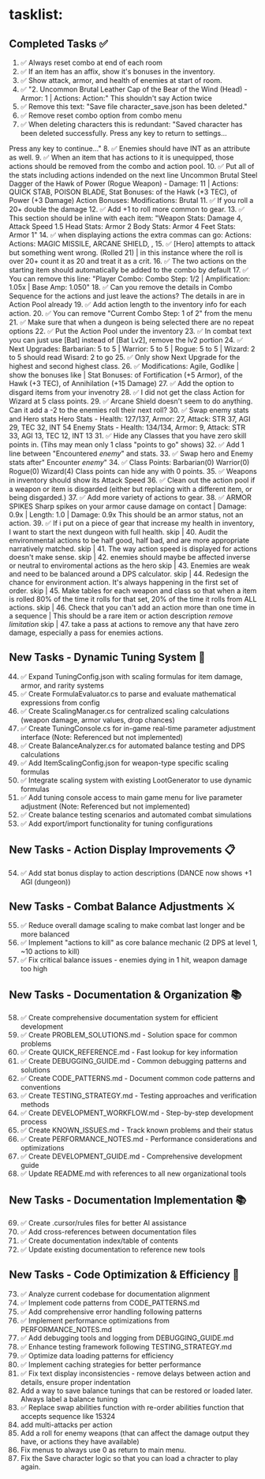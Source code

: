 # tasklist:

## Completed Tasks ✅

1. ✅ Always reset combo at end of each room
2. ✅ If an item has an affix, show it's bonuses in the inventory.
3. ✅ Show attack, armor, and health of enemies at start of room.
4. ✅ "2. Uncommon Brutal Leather Cap of the Bear of the Wind (Head) - Armor: 1 | Actions: Action:"  This shouldn't say Action twice
5. ✅ Remove this text: "Save file character_save.json has been deleted."
6. ✅ Remove reset combo option from combo menu
7. ✅ When deleting characters this is redundant: "Saved character has been deleted successfully.
Press any key to return to settings...

Press any key to continue..."
8. ✅ Enemies should have INT as an attribute as well.
9. ✅ When an item that has actions to it is unequipped, those actions should be removed from the combo and action pool.
10. ✅ Put all of the stats including actions indended on the next line
Uncommon Brutal Steel Dagger of the Hawk of Power (Rogue Weapon) - Damage: 11 | Actions: QUICK STAB, POISON BLADE,
    Stat Bonuses: of the Hawk (+3 TEC), of Power (+3 Damage)
    Action Bonuses:
    Modifications: Brutal
11. ✅ If you roll a 20+ double the damage
12. ✅ Add +1 to roll more common to gear.
13. ✅ This section should be inline with each item:
  "Weapon Stats: Damage 4, Attack Speed 1.5
  Head Stats: Armor 2
  Body Stats: Armor 4
  Feet Stats: Armor 1"
14. ✅ when displaying actions the extra commas can go:     Actions: Actions: MAGIC MISSILE, ARCANE SHIELD, ,
15. ✅ [Hero] attempts to attack but something went wrong. (Rolled 21) | in this instance where the roll is over 20+ count it as 20 and treat it as a crit.
16. ✅ The two actions on the starting item should automatically be added to the combo by default
17. ✅ You can remove this line: "Player Combo: Combo Step: 1/2 | Amplification: 1.05x | Base Amp: 1.050"
18. ✅ Can you remove the details in Combo Sequence for the actions and just leave the actions?  The details in are in Action Pool already
19. ✅ Add action length to the inventory info for each action.
20. ✅ You can remove "Current Combo Step: 1 of 2" from the menu
21. ✅ Make sure that when a dungeon is being selected there are no repeat options
22. ✅ Put the Action Pool under the inventory
23. ✅ In combat text you can just use [Bat] instead of [Bat Lv2], remove the lv2 portion
24. ✅ Next Upgrades: Barbarian: 5 to 5 | Warrior: 5 to 5 | Rogue: 5 to 5 | Wizard: 2 to 5  should read Wisard: 2 to go
25. ✅ Only show Next Upgrade for the highest and second highest class.
26. ✅  Modifications: Agile, Godlike | show the bonuses like | Stat Bonuses: of Fortification (+5 Armor), of the Hawk (+3 TEC), of Annihilation (+15 Damage)
27. ✅ Add the option to disgard items from your invenotry
28. ✅ I did not get the class Action for Wizard at 5 class points.
29. ✅ Arcane Shield doesn't seem to do anything.  Can it add a -2 to the enemies roll their next roll?
30. ✅ Swap enemy stats and Hero stats Hero Stats - Health: 127/137, Armor: 27, Attack: STR 37, AGI 29, TEC 32, INT 54
Enemy Stats - Health: 134/134, Armor: 9, Attack: STR 33, AGI 13, TEC 12, INT 13
31. ✅ Hide any Classes that you have zero skill points in.  (Tihs may mean only 1 class "points to go" shows)
32. ✅ Add 1 line between "Encountered *enemy*" and stats.
33. ✅ Swap hero and Enemy stats after" Encounter *enemy*"
34. ✅ Class Points: Barbarian(0) Warrior(0) Rogue(0) Wizard(4) Class points can hide any with 0 points.
35. ✅ Weapons in inventory should show its Attack Speed
36. ✅ Clean out the action pool if a weapon or item is disgarded (either but replacing with a different item, or being disgarded.)
37. ✅ Add more variety of actions to gear.
38. ✅ ARMOR SPIKES
      Sharp spikes on your armor cause damage on contact | Damage: 0.9x | Length: 1.0 | Damage: 0.9x
      This should be an armor status, not an action.
39. ✅ If i put on a piece of gear that increase my health in inventory, I want to start the next dungeon with full health.
skip | 40. Audit the environmental actions to be half good, half bad, and are more appropriate narratively matched.
skip | 41. The way action speed is displayed for actions doesn't make sense.
skip | 42. enemies should maybe be affected inverse or neutral to enviromental actions as the hero
skip | 43. Enemies are weak and need to be balanced around a DPS calculator.
skip | 44. Redesign the chance for environment action.  It's always happening in the first set of order.
skip | 45. Make tables for each weapon and class so that when a item is rolled 80% of the time it rolls for that set, 20% of the time it rolls from ALL actions.
skip | 46. Check that you can't add an action more than one time in a sequence | This should be a rare item or action description *remove limitation*
skip | 47. take a pass at actions to remove any that have zero damage, especially a pass for enemies actions.


## New Tasks - Dynamic Tuning System 🔧

44. ✅ Expand TuningConfig.json with scaling formulas for item damage, armor, and rarity systems
45. ✅ Create FormulaEvaluator.cs to parse and evaluate mathematical expressions from config
46. ✅ Create ScalingManager.cs for centralized scaling calculations (weapon damage, armor values, drop chances)
47. ✅ Create TuningConsole.cs for in-game real-time parameter adjustment interface (Note: Referenced but not implemented)
48. ✅ Create BalanceAnalyzer.cs for automated balance testing and DPS calculations
49. ✅ Add ItemScalingConfig.json for weapon-type specific scaling formulas
50. ✅ Integrate scaling system with existing LootGenerator to use dynamic formulas
51. ✅ Add tuning console access to main game menu for live parameter adjustment (Note: Referenced but not implemented)
52. ✅ Create balance testing scenarios and automated combat simulations
53. ✅ Add export/import functionality for tuning configurations

## New Tasks - Action Display Improvements 📋

54. ✅ Add stat bonus display to action descriptions (DANCE now shows +1 AGI (dungeon))

## New Tasks - Combat Balance Adjustments ⚔️

55. ✅ Reduce overall damage scaling to make combat last longer and be more balanced
56. ✅ Implement "actions to kill" as core balance mechanic (2 DPS at level 1, ~10 actions to kill)
57. ✅ Fix critical balance issues - enemies dying in 1 hit, weapon damage too high

## New Tasks - Documentation & Organization 📚

58. ✅ Create comprehensive documentation system for efficient development
59. ✅ Create PROBLEM_SOLUTIONS.md - Solution space for common problems
60. ✅ Create QUICK_REFERENCE.md - Fast lookup for key information
61. ✅ Create DEBUGGING_GUIDE.md - Common debugging patterns and solutions
62. ✅ Create CODE_PATTERNS.md - Document common code patterns and conventions
63. ✅ Create TESTING_STRATEGY.md - Testing approaches and verification methods
64. ✅ Create DEVELOPMENT_WORKFLOW.md - Step-by-step development process
65. ✅ Create KNOWN_ISSUES.md - Track known problems and their status
66. ✅ Create PERFORMANCE_NOTES.md - Performance considerations and optimizations
67. ✅ Create DEVELOPMENT_GUIDE.md - Comprehensive development guide
68. ✅ Update README.md with references to all new organizational tools

## New Tasks - Documentation Implementation 📚

69. ✅ Create .cursor/rules files for better AI assistance
70. ✅ Add cross-references between documentation files
71. ✅ Create documentation index/table of contents
72. ✅ Update existing documentation to reference new tools

## New Tasks - Code Optimization & Efficiency 🚀

73. ✅ Analyze current codebase for documentation alignment
74. ✅ Implement code patterns from CODE_PATTERNS.md
75. ✅ Add comprehensive error handling following patterns
76. ✅ Implement performance optimizations from PERFORMANCE_NOTES.md
77. ✅ Add debugging tools and logging from DEBUGGING_GUIDE.md
78. ✅ Enhance testing framework following TESTING_STRATEGY.md
79. ✅ Optimize data loading patterns for efficiency
80. ✅ Implement caching strategies for better performance
81. ✅ Fix text display inconsistencies - remove delays between action and details, ensure proper indentation
81. Add a way to save balance tunings that can be restored or loaded later.  Always label a balance tuning
82. ✅ Replace swap abilities function with re-order abilities function that accepts sequence like 15324
83. add multi-attacks per action
84. Add a roll for enemy weapons (that can affect the damage output they have, or actions they have available)
85. Fix menus to always use 0 as return to main menu.
86. Fix the Save character logic so that you can load a chracter to play again.